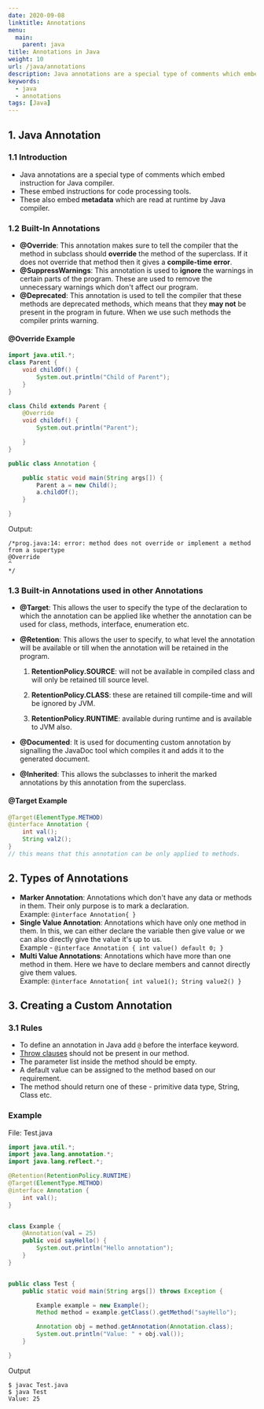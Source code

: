 ```yaml
---
date: 2020-09-08
linktitle: Annotations
menu:
  main:
    parent: java
title: Annotations in Java
weight: 10
url: /java/annotations
description: Java annotations are a special type of comments which embed instruction for the Java compiler. These also embed metadata which are read at runtime.
keywords:
  - java
  - annotations
tags: [Java]  
---
```

## 1. Java Annotation
### 1.1 Introduction
- Java annotations are a special type of comments which embed instruction for Java compiler.
- These embed instructions for code processing tools.
- These also embed **metadata** which are read at runtime by Java compiler.

### 1.2 Built-In Annotations
- **@Override**: This annotation makes sure to tell the compiler that the method in subclass should **override** the method of the superclass. If it does not override that method then it gives a **compile-time error**.
- **@SuppressWarnings**: This annotation is used to **ignore** the warnings in certain parts of the program. These are used to remove the unnecessary warnings which don't affect our program.
- **@Deprecated**: This annotation is used to tell the compiler that these methods are deprecated methods, which means that they **may not** be present in the program in future. When we use such methods the compiler prints warning.

#### @Override Example
```java
import java.util.*;
class Parent {
    void childOf() {
        System.out.println("Child of Parent");
    }
}

class Child extends Parent {
    @Override
    void childof() {
        System.out.println("Parent");

    }
}

public class Annotation {

    public static void main(String args[]) {
        Parent a = new Child();
        a.childOf();
    }

}
```
Output:
```
/*prog.java:14: error: method does not override or implement a method from a supertype
@Override  
^
*/
```
### 1.3 Built-in Annotations used in other Annotations
- **@Target**: This allows the user to specify the type of the declaration to which the annotation can be applied like whether the annotation can be used for class, methods, interface, enumeration etc.
- **@Retention**: This allows the user to specify, to what level the annotation will be available or till when the annotation will be retained in the program.

  1. **RetentionPolicy.SOURCE**: will not be available in compiled class and will only be retained till source level.
   
  2. **RetentionPolicy.CLASS**: these are retained till compile-time and will be ignored by JVM.
   
  3. **RetentionPolicy.RUNTIME**: available during runtime and is available to JVM  also.

- **@Documented**: It is used for documenting custom annotation by signalling the JavaDoc tool which compiles it and   adds it to the generated document.
- **@Inherited**: This allows the subclasses to inherit the marked annotations by this annotation from the superclass.   

#### @Target Example
```java
@Target(ElementType.METHOD)
@interface Annotation {
    int val();
    String val2();
}
// this means that this annotation can be only applied to methods.
```
## 2. Types of Annotations
- **Marker Annotation**: Annotations which don't have any data or methods in them. Their only purpose is to mark a declaration.  
Example: `@interface Annotation{ }`
- **Single Value Annotation**: Annotations which have only one method in them. In this, we can either declare the variable then give value or we can also directly give the value it's up to us.  
Example - `@interface Annotation { int value() default 0; }`
- **Multi Value Annotations**: Annotations which have more than one method in them. Here we have to declare members and cannot directly give them values.  
Example: `@interface Annotation{ int value1(); String value2() }`

## 3. Creating a Custom Annotation

### 3.1 Rules

- To define an annotation in Java add `@` before the interface keyword.
- [Throw clauses](/java/throw-throws) should not be present in our method.
- The parameter list inside the method should be empty.
- A default value can be assigned to the method based on our requirement.
- The method should return one of these - primitive data type, String, Class etc.
    
### Example
File: Test.java
```java
import java.util.*;
import java.lang.annotation.*;
import java.lang.reflect.*;

@Retention(RetentionPolicy.RUNTIME)
@Target(ElementType.METHOD)
@interface Annotation {
    int val();
}


class Example {
    @Annotation(val = 25)
    public void sayHello() {
        System.out.println("Hello annotation");
    }
}


public class Test {
    public static void main(String args[]) throws Exception {

        Example example = new Example();
        Method method = example.getClass().getMethod("sayHello");

        Annotation obj = method.getAnnotation(Annotation.class);
        System.out.println("Value: " + obj.val());
    }

}
```
Output
```
$ javac Test.java
$ java Test
Value: 25
```


